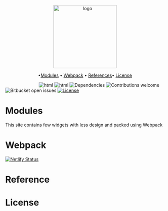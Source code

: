 <p align="center"><img width="200" alt="logo" src="https://user-images.githubusercontent.com/89026824/211552451-e65991b7-e4dc-48cb-8f8b-29d62339308d.png"></p>

<p align="center">
  •<a href="#modules">Modules</a> •
  <a href="#webpack">Webpack</a> •
 <a href="#reference">References</a>•
 <a href="#license">License</a>
  
</p>

&nbsp;&nbsp;&nbsp;&nbsp;&nbsp;&nbsp;&nbsp;&nbsp;&nbsp;&nbsp;&nbsp;&nbsp;&nbsp;&nbsp;&nbsp;&nbsp;&nbsp;&nbsp;&nbsp;&nbsp;&nbsp;&nbsp;&nbsp;&nbsp;&nbsp;&nbsp;
![html](https://img.shields.io/badge/HTML-5+-fb300a.svg) 
![html](https://img.shields.io/badge/Tailwind-3-3490dc.svg) 
![Dependencies](https://img.shields.io/badge/dependencies-up%20to%20date-green.svg)
![Contributions welcome](https://img.shields.io/badge/contributions-welcome-blueviolet.svg)
![Bitbucket open issues](https://img.shields.io/bitbucket/issues/gitAji/Portfolio)
[![License](https://img.shields.io/badge/license-MIT-ec9716.svg)](https://opensource.org/licenses/MIT)
#
# Modules
This site contains few widgets with less design and packed using Webpack

# Webpack
[![Netlify Status](https://api.netlify.com/api/v1/badges/87f8e9bb-36bf-4556-88f6-b8012b1a20ef/deploy-status)](https://app.netlify.com/sites/lovely-modules/deploys)
# Reference 


# License 
